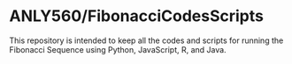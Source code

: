 # ANLY560/FibonacciCodesScripts
This repository is intended to keep all the codes and scripts for running the Fibonacci Sequence using Python, JavaScript, R, and Java.
